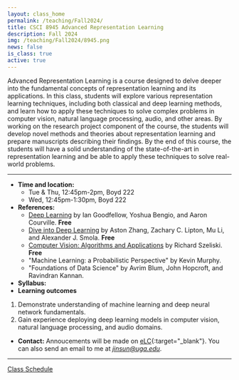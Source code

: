 ```yaml
---
layout: class_home
permalink: /teaching/Fall2024/
title: CSCI 8945 Advanced Representation Learning
description: Fall 2024
img: /teaching/Fall2024/8945.png
news: false
is_class: true
active: true
---
```


Advanced Representation Learning is a course designed to delve deeper into the fundamental concepts of representation learning and its applications. In this class, students will explore various representation learning techniques, including both classical and deep learning methods, and learn how to apply these techniques to solve complex problems in computer vision, natural language processing, audio, and other areas. By working on the research project component of the course, the students will develop novel methods and theories about representation learning and prepare manuscripts describing their findings. By the end of this course, the students will have a solid understanding of the state-of-the-art in representation learning and be able to apply these techniques to solve real-world problems.

***

- **Time and location:** 
    * Tue & Thu, 12:45pm-2pm, Boyd 222
    * Wed, 12:45pm-1:30pm, Boyd 222
- **References:** 
    * [Deep Learning](http://www.deeplearningbook.org/) by Ian Goodfellow, Yoshua Bengio, and Aaron Courville. **Free**
    * [Dive into Deep Learning](https://d2l.ai/)  by Aston Zhang, Zachary C. Lipton, Mu Li, and Alexander J. Smola. **Free**
    * [Computer Vision: Algorithms and Applications](https://szeliski.org/Book/) by Richard Szeliski. **Free**
    * "Machine Learning: a Probabilistic Perspective" by Kevin Murphy.
    * "Foundations of Data Science" by Avrim Blum, John Hopcroft, and Ravindran Kannan.
- **Syllabus:**
    <!-- [PDF](https://) -->
- **Learning outcomes**
1. Demonstrate understanding of machine learning and deep neural network fundamentals.
2. Gain experience deploying deep learning models in computer vision, natural language processing, and audio domains.
- **Contact:** Annoucements will be made on [eLC](https://uga.view.usg.edu/d2l/home){:target="\_blank"}. You can also send an email to me at *jinsun@uga.edu*.

***

<div>
    <a href="schedule">Class Schedule</a>
</div>